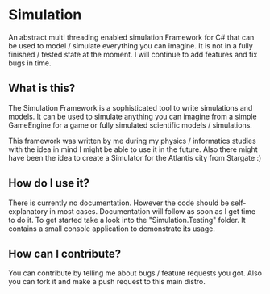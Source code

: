 Simulation
==========

An abstract multi threading enabled simulation Framework for C# that can be used to model / simulate everything you can imagine.
It is not in a fully finished / tested state at the moment. I will continue to add features and fix bugs in time.

What is this?
---------------
The Simulation Framework is a sophisticated tool to write simulations and models. It can be used to simulate anything you can imagine from a simple GameEngine for a game or fully simulated scientific models / simulations.

This framework was written by me during my physics / informatics studies with the idea in mind I might be able to use it in the future. Also there might have been the idea to create a Simulator for the Atlantis city from Stargate :)


How do I use it?
---------------
There is currently no documentation. However the code should be self-explanatory in most cases. Documentation will follow as soon as I get time to do it. To get started take a look into the "Simulation.Testing" folder. It contains a small console application to demonstrate its usage.

How can I contribute?
---------------
You can contribute by telling me about bugs / feature requests you got.
Also you can fork it and make a push request to this main distro.
